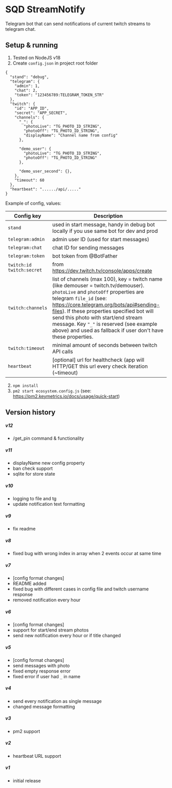# SQD StreamNotify
Telegram bot that can send notifications of current twitch streams to telegram chat. 

## Setup & running
1. Tested on NodeJS v18
1. Create `config.json` in project root folder
```
{
  "stand": "debug",
  "telegram": {
    "admin": 1,
    "chat": 2,
    "token": "123456789:TELEGRAM_TOKEN_STR"
  },
  "twitch": {
    "id": "APP_ID",
    "secret": "APP_SECRET",
    "channels": {
      "_": {
        "photoLive": "TG_PHOTO_ID_STRING",
        "photoOff": "TG_PHOTO_ID_STRING",
        "displayName": "Channel name from config"
      },

      "demo_user": {
        "photoLive": "TG_PHOTO_ID_STRING",
        "photoOff": "TG_PHOTO_ID_STRING"
      },

      "demo_user_second": {},
    },
    "timeout": 60
  },
  "heartbeat": "....../api/....."
}
```

Example of config, values:

| Config key                        | Description                                                                                                                                                                                                                                                                                                                                                                                         |
|-----------------------------------|-----------------------------------------------------------------------------------------------------------------------------------------------------------------------------------------------------------------------------------------------------------------------------------------------------------------------------------------------------------------------------------------------------|
| `stand`                           | used in start message, handy in debug bot locally if you use same bot for dev and prod                                                                                                                                                                                                                                                                                                              |
| `telegram:admin`                  | admin user ID (used for start messages)                                                                                                                                                                                                                                                                                                                                                             |
| `telegram:chat`                   | chat ID for sending messages                                                                                                                                                                                                                                                                                                                                                                        |
| `telegram:token`                  | bot token from @BotFather                                                                                                                                                                                                                                                                                                                                                                           |
| `twitch:id` <br/> `twitch:secret` | from https://dev.twitch.tv/console/apps/create                                                                                                                                                                                                                                                                                                                                                      |
| `twitch:channels`                 | list of channels (max 100), key = twitch name (like demouser = twitch.tv/demouser). `photoLive` and `photoOff` properties are telegram `file_id` (see: https://core.telegram.org/bots/api#sending-files). If these properties specified bot will send this photo with start/end stream message. Key `"_"` is reserved (see example above) and used as fallback if user don't have these properties. |
| `twitch:timeout`                  | minimal amount of seconds between twitch API calls                                                                                                                                                                                                                                                                                                                                                  |
| `heartbeat`                       | [optional] url for healthcheck (app will HTTP/GET this url every check iteration (~timeout)                                                                                                                                                                                                                                                                                                         |

2. `npm install`
3. `pm2 start ecosystem.config.js` (see: https://pm2.keymetrics.io/docs/usage/quick-start)

## Version history
##### v12
- /get_pin command & functionality

##### v11
- displayName new config property
- ban check support
- sqlite for store state

##### v10
- logging to file and tg
- update notification text formatting

##### v9
- fix readme

##### v8
- fixed bug with wrong index in array when 2 events occur at same time

##### v7
- [config format changes]
- README added
- fixed bug with different cases in config file and twitch username response
- removed notification every hour

##### v6
- [config format changes]
- support for start/end stream photos
- send new notification every hour or if title changed

##### v5
- [config format changes]
- send messages with photo
- fixed empty response error
- fixed error if user had `_` in name

##### v4
- send every notification as single message
- changed message formatting

##### v3
- pm2 support

##### v2
- heartbeat URL support

##### v1
- initial release
